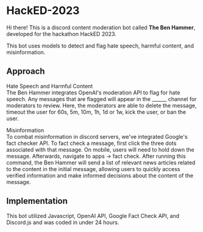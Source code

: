 # HackED-2023
Hi there! This is a discord content moderation bot called **The Ben Hammer**, developed for the hackathon HackED 2023. 

This bot uses models to detect and flag hate speech, harmful content, and misinformation.

## Approach
Hate Speech and Harmful Content  
The Ben Hammer integrates OpenAI's moderation API to flag for hate speech. Any messages that are flagged will appear in the ______ channel for moderators to review. Here, the moderators are able to delete the message, timeout the user for 60s, 5m, 10m, 1h, 1d or 1w, kick the user, or ban the user. 

Misinformation  
To combat misinformation in discord servers, we've integrated Google's fact checker API. To fact check a message, first click the three dots associated with that message. On mobile, users will need to hold down the message. Afterwards, navigate to apps -> fact check. After running this command, the Ben Hammer will send a list of relevant news articles related to the content in the initial message, allowing users to quickly access verified information and make informed decisions about the content of the message.

## Implementation
This bot utilized Javascript, OpenAI API, Google Fact Check API, and Discord.js and was coded in under 24 hours.
